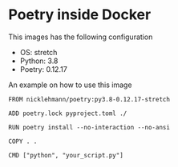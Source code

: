 Poetry inside Docker
====================

This images has the following configuration

- OS: stretch
- Python: 3.8
- Poetry: 0.12.17

An example on how to use this image

```
FROM nicklehmann/poetry:py3.8-0.12.17-stretch

ADD poetry.lock pyproject.toml ./

RUN poetry install --no-interaction --no-ansi

COPY . .

CMD ["python", "your_script.py"]
```
